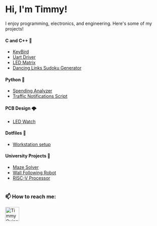 # Hi, I'm Timmy! 

I enjoy programming, electronics, and engineering. Here's some of my projects!


#### C and C++ 🌊
- [KeyBird](https://github.com/timmy-quinn/hid_keyboard)  
- [Uart Driver](https://github.com/timmy-quinn/led-matrix)  
- [LED Matrix](https://github.com/timmy-quinn/led-matrix)    
- [Dancing Links Sudoku Generator](https://github.com/timmy-quinn/dancing_links_sudoku_solver_generator)   
 

#### Python 🐍
- [Spending Analyzer](https://github.com/timmy-quinn/spending_analyzer)  
- [Traffic Notifications Script](https://github.com/timmy-quinn/Traffic_notifications)  

#### PCB Design 🌩️
- [LED Watch](https://github.com/timmy-quinn/Bluetooth-Watch-PCB)  

#### Dotfiles 🔴
- [Workstation setup](https://github.com/timmy-quinn/dotfiles)  

#### University Projects 🏫  
- [Maze Solver](https://github.com/timmy-quinn/maze_solver)  
- [Wall Following Robot](https://github.com/timmy-quinn/wall_follower_robot)  
- [RISC-V Processor](https://github.com/timmy-quinn/8bit_riscv_processor)  




<h1> </h1>
<h3> 📫 How to reach me: </h3>
<img align="left" alt="TimmyQuinn | LinkedIn" width="44px" src="https://cdn.jsdelivr.net/npm/simple-icons@v3/icons/linkedin.svg" />
